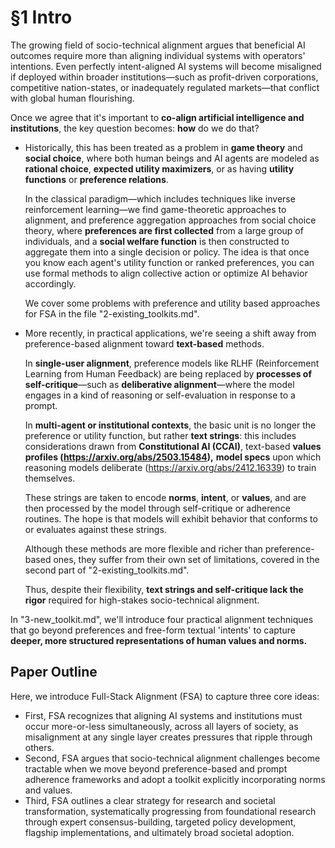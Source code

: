 # §1 Intro

The growing field of socio-technical alignment argues that beneficial AI outcomes require more than aligning individual systems with operators' intentions. Even perfectly intent-aligned AI systems will become misaligned if deployed within broader institutions—such as profit-driven corporations, competitive nation-states, or inadequately regulated markets—that conflict with global human flourishing.

Once we agree that it's important to **co-align artificial intelligence and institutions**, the key question becomes: **how** do we do that?

- Historically, this has been treated as a problem in **game theory** and **social choice**, where both human beings and AI agents are modeled as **rational choice**, **expected utility maximizers**, or as having **utility functions** or **preference relations**.

    In the classical paradigm—which includes techniques like inverse reinforcement learning—we find game-theoretic approaches to alignment, and preference aggregation approaches from social choice theory, where **preferences are first collected** from a large group of individuals, and a **social welfare function** is then constructed to aggregate them into a single decision or policy. The idea is that once you know each agent's utility function or ranked preferences, you can use formal methods to align collective action or optimize AI behavior accordingly.

    We cover some problems with preference and utility based approaches for FSA in the file "2-existing_toolkits.md".

- More recently, in practical applications, we're seeing a shift away from preference-based alignment toward **text-based** methods.

    In **single-user alignment**, preference models like RLHF (Reinforcement Learning from Human Feedback) are being replaced by **processes of self-critique**—such as **deliberative alignment**—where the model engages in a kind of reasoning or self-evaluation in response to a prompt.

    In **multi-agent or institutional contexts**, the basic unit is no longer the preference or utility function, but rather **text strings**: this includes considerations drawn from **Constitutional AI (CCAI)**, text-based **values profiles (**https://arxiv.org/abs/2503.15484**),** **model specs** upon which reasoning models deliberate (https://arxiv.org/abs/2412.16339) to train themselves.

    These strings are taken to encode **norms**, **intent**, or **values**, and are then processed by the model through self-critique or adherence routines. The hope is that models will exhibit behavior that conforms to or evaluates against these strings.

    Although these methods are more flexible and richer than preference-based ones, they suffer from their own set of limitations, covered in the second part of "2-existing_toolkits.md".

    Thus, despite their flexibility, **text strings and self-critique lack the rigor** required for high-stakes socio-technical alignment.


In "3-new_toolkit.md", we'll introduce four practical alignment techniques that go beyond preferences and free-form textual 'intents' to capture **deeper, more structured representations of human values and norms.**

## Paper Outline

Here, we introduce Full-Stack Alignment (FSA) to capture three core ideas:

- First, FSA recognizes that aligning AI systems and institutions must occur more-or-less simultaneously, across all layers of society, as misalignment at any single layer creates pressures that ripple through others.
- Second, FSA argues that socio-technical alignment challenges become tractable when we move beyond preference-based and prompt adherence frameworks and adopt a toolkit explicitly incorporating norms and values.
- Third, FSA outlines a clear strategy for research and societal transformation, systematically progressing from foundational research through expert consensus-building, targeted policy development, flagship implementations, and ultimately broad societal adoption.

<Outline rest of paper here>

